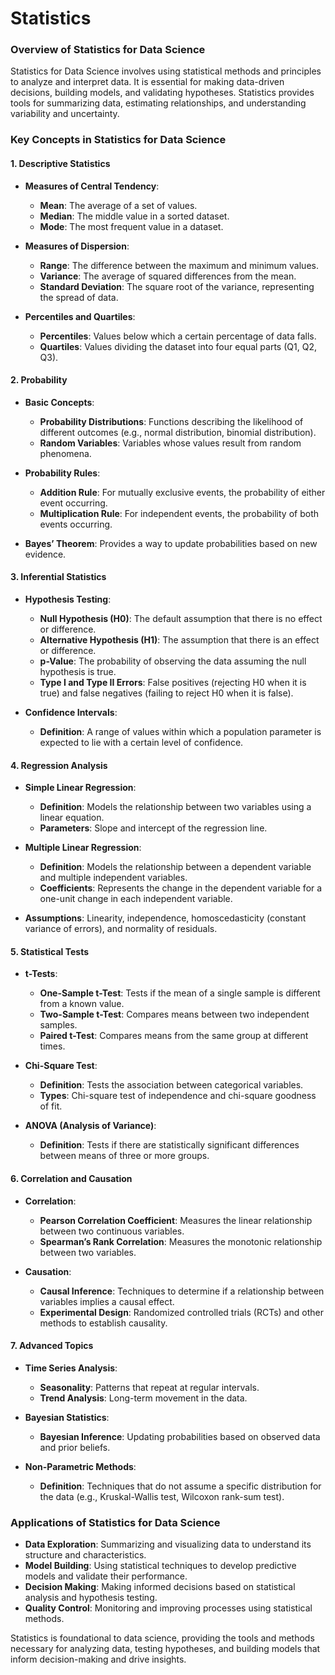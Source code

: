 # Statistics

### **Overview of Statistics for Data Science**

Statistics for Data Science involves using statistical methods and principles to analyze and interpret data. It is essential for making data-driven decisions, building models, and validating hypotheses. Statistics provides tools for summarizing data, estimating relationships, and understanding variability and uncertainty.

### **Key Concepts in Statistics for Data Science**

#### **1. Descriptive Statistics**
- **Measures of Central Tendency**:
  - **Mean**: The average of a set of values.
  - **Median**: The middle value in a sorted dataset.
  - **Mode**: The most frequent value in a dataset.

- **Measures of Dispersion**:
  - **Range**: The difference between the maximum and minimum values.
  - **Variance**: The average of squared differences from the mean.
  - **Standard Deviation**: The square root of the variance, representing the spread of data.

- **Percentiles and Quartiles**:
  - **Percentiles**: Values below which a certain percentage of data falls.
  - **Quartiles**: Values dividing the dataset into four equal parts (Q1, Q2, Q3).

#### **2. Probability**
- **Basic Concepts**:
  - **Probability Distributions**: Functions describing the likelihood of different outcomes (e.g., normal distribution, binomial distribution).
  - **Random Variables**: Variables whose values result from random phenomena.

- **Probability Rules**:
  - **Addition Rule**: For mutually exclusive events, the probability of either event occurring.
  - **Multiplication Rule**: For independent events, the probability of both events occurring.

- **Bayes’ Theorem**: Provides a way to update probabilities based on new evidence.

#### **3. Inferential Statistics**
- **Hypothesis Testing**:
  - **Null Hypothesis (H0)**: The default assumption that there is no effect or difference.
  - **Alternative Hypothesis (H1)**: The assumption that there is an effect or difference.
  - **p-Value**: The probability of observing the data assuming the null hypothesis is true.
  - **Type I and Type II Errors**: False positives (rejecting H0 when it is true) and false negatives (failing to reject H0 when it is false).

- **Confidence Intervals**:
  - **Definition**: A range of values within which a population parameter is expected to lie with a certain level of confidence.

#### **4. Regression Analysis**
- **Simple Linear Regression**:
  - **Definition**: Models the relationship between two variables using a linear equation.
  - **Parameters**: Slope and intercept of the regression line.

- **Multiple Linear Regression**:
  - **Definition**: Models the relationship between a dependent variable and multiple independent variables.
  - **Coefficients**: Represents the change in the dependent variable for a one-unit change in each independent variable.

- **Assumptions**: Linearity, independence, homoscedasticity (constant variance of errors), and normality of residuals.

#### **5. Statistical Tests**
- **t-Tests**:
  - **One-Sample t-Test**: Tests if the mean of a single sample is different from a known value.
  - **Two-Sample t-Test**: Compares means between two independent samples.
  - **Paired t-Test**: Compares means from the same group at different times.

- **Chi-Square Test**:
  - **Definition**: Tests the association between categorical variables.
  - **Types**: Chi-square test of independence and chi-square goodness of fit.

- **ANOVA (Analysis of Variance)**:
  - **Definition**: Tests if there are statistically significant differences between means of three or more groups.

#### **6. Correlation and Causation**
- **Correlation**:
  - **Pearson Correlation Coefficient**: Measures the linear relationship between two continuous variables.
  - **Spearman’s Rank Correlation**: Measures the monotonic relationship between two variables.

- **Causation**:
  - **Causal Inference**: Techniques to determine if a relationship between variables implies a causal effect.
  - **Experimental Design**: Randomized controlled trials (RCTs) and other methods to establish causality.

#### **7. Advanced Topics**
- **Time Series Analysis**:
  - **Seasonality**: Patterns that repeat at regular intervals.
  - **Trend Analysis**: Long-term movement in the data.

- **Bayesian Statistics**:
  - **Bayesian Inference**: Updating probabilities based on observed data and prior beliefs.

- **Non-Parametric Methods**:
  - **Definition**: Techniques that do not assume a specific distribution for the data (e.g., Kruskal-Wallis test, Wilcoxon rank-sum test).

### **Applications of Statistics for Data Science**

- **Data Exploration**: Summarizing and visualizing data to understand its structure and characteristics.
- **Model Building**: Using statistical techniques to develop predictive models and validate their performance.
- **Decision Making**: Making informed decisions based on statistical analysis and hypothesis testing.
- **Quality Control**: Monitoring and improving processes using statistical methods.

Statistics is foundational to data science, providing the tools and methods necessary for analyzing data, testing hypotheses, and building models that inform decision-making and drive insights.
